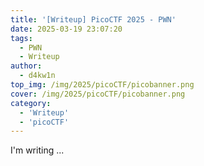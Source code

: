 ```yaml
---
title: '[Writeup] PicoCTF 2025 - PWN'
date: 2025-03-19 23:07:20
tags:
  - PWN
  - Writeup
author:
  - d4kw1n
top_img: /img/2025/picoCTF/picobanner.png
cover: /img/2025/picoCTF/picobanner.png
category: 
  - 'Writeup'
  - 'picoCTF'
---
```


I'm writing ...

